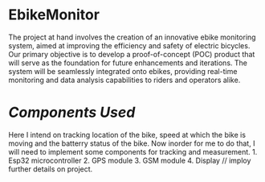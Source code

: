 # EbikeMonitor

The project at hand involves the creation of an innovative ebike monitoring system, aimed at improving the efficiency and safety of electric bicycles. Our primary objective is to develop a proof-of-concept (POC) product that will serve as the foundation for future enhancements and iterations. The system will be seamlessly integrated onto ebikes, providing real-time monitoring and data analysis capabilities to riders and operators alike.
 # *Components Used*
 Here I intend on tracking location of the bike, speed at which the bike is moving and the batterry status of the bike. 
 Now inorder for me to do that, I will need to implement some components for tracking and measurement.
      1. Esp32 microcontroller
      2. GPS module
      3. GSM module
      4. Display
// imploy further details on project.
